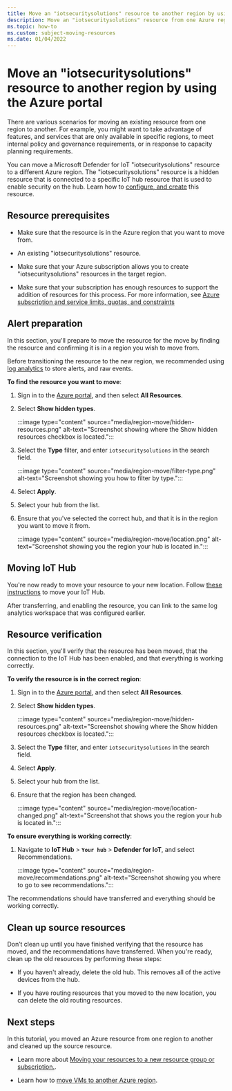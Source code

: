 ```yaml
---
title: Move an "iotsecuritysolutions" resource to another region by using the Azure portal
description: Move an "iotsecuritysolutions" resource from one Azure region to another by using the Azure portal.
ms.topic: how-to
ms.custom: subject-moving-resources
ms.date: 01/04/2022
---
```


# Move an "iotsecuritysolutions" resource to another region by using the Azure portal

There are various scenarios for moving an existing resource from one region to another. For example, you might want to take advantage of features, and services that are only available in specific regions, to meet internal policy and governance requirements, or in response to capacity planning requirements.

You can move a Microsoft Defender for IoT "iotsecuritysolutions" resource to a different Azure region. The "iotsecuritysolutions" resource is a hidden resource that is connected to a specific IoT hub resource that is used to enable security on the hub. Learn how to [configure, and create](/azure/templates/microsoft.security/iotsecuritysolutions?tabs=bicep) this resource.

## Resource prerequisites

- Make sure that the resource is in the Azure region that you want to move from.

- An existing "iotsecuritysolutions" resource.  

- Make sure that your Azure subscription allows you to create "iotsecuritysolutions" resources in the target region.

- Make sure that your subscription has enough resources to support the addition of resources for this process. For more information, see [Azure subscription and service limits, quotas, and constraints](../../azure-resource-manager/management/azure-subscription-service-limits.md#networking-limits)

## Alert preparation

In this section, you'll prepare to move the resource for the move by finding the resource and confirming it is in a region you wish to move from.

Before transitioning the resource to the new region, we recommended using [log analytics](/azure/azure-monitor/logs/quick-create-workspace) to store alerts, and raw events.

**To find the resource you want to move**:

1. Sign in to the [Azure portal](https://portal.azure.com), and then select **All Resources**.

1. Select **Show hidden types**.

    :::image type="content" source="media/region-move/hidden-resources.png" alt-text="Screenshot showing where the Show hidden resources checkbox is located.":::

1. Select the **Type** filter, and enter `iotsecuritysolutions` in the search field.

    :::image type="content" source="media/region-move/filter-type.png" alt-text="Screenshot showing you how to filter by type.":::

1. Select **Apply**.

1. Select your hub from the list.

1. Ensure that you've selected the correct hub, and that it is in the region you want to move it from.

    :::image type="content" source="media/region-move/location.png" alt-text="Screenshot showing you the region your hub is located in.":::

## Moving IoT Hub

You're now ready to move your resource to your new location. Follow [these instructions](../../iot-hub/iot-hub-how-to-clone.md) to move your IoT Hub.

After transferring, and enabling the resource, you can link to the same log analytics workspace that was configured earlier.

## Resource verification

In this section, you'll verify that the resource has been moved, that the connection to the IoT Hub has been enabled, and that everything is working correctly.

**To verify the resource is in the correct region**:

1. Sign in to the [Azure portal](https://portal.azure.com), and then select **All Resources**.

1. Select **Show hidden types**.

    :::image type="content" source="media/region-move/hidden-resources.png" alt-text="Screenshot showing where the Show hidden resources checkbox is located.":::

1. Select the **Type** filter, and enter `iotsecuritysolutions` in the search field.

1. Select **Apply**.

1. Select your hub from the list.

1. Ensure that the region has been changed.

    :::image type="content" source="media/region-move/location-changed.png" alt-text="Screenshot that shows you the region your hub is located in.":::

**To ensure everything is working correctly**:

1. Navigate to **IoT Hub** > **`Your hub`** > **Defender for IoT**, and select Recommendations.

    :::image type="content" source="media/region-move/recommendations.png" alt-text="Screenshot showing you where to go to see recommendations.":::

The recommendations should have transferred and everything should be working correctly.

## Clean up source resources

Don’t clean up until you have finished verifying that the resource has moved, and the recommendations have transferred. When you're ready, clean up the old resources by performing these steps:

- If you haven't already, delete the old hub. This removes all of the active devices from the hub.

- If you have routing resources that you moved to the new location, you can delete the old routing resources.

## Next steps

In this tutorial, you moved an Azure resource from one region to another and cleaned up the source resource.

- Learn more about [Moving your resources to a new resource group or subscription.](../../azure-resource-manager/management/move-resource-group-and-subscription.md).

- Learn how to [move VMs to another Azure region](../../site-recovery/azure-to-azure-tutorial-migrate.md).
